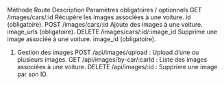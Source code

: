 Méthode	Route	Description	Paramètres obligatoires / optionnels
GET	/images/cars/:id	Récupère les images associées à une voiture.	id (obligatoire).
POST	/images/cars/:id	Ajoute des images à une voiture.	image_urls (obligatoire).
DELETE	/images/cars/:id/:image_id	Supprime une image associée à une voiture.	image_id (obligatoire).

1. Gestion des images
   POST /api/images/upload : Upload d’une ou plusieurs images.
   GET /api/images/by-car/:carId : Liste des images associées à une voiture.
   DELETE /api/images/:id : Supprime une image par son ID.